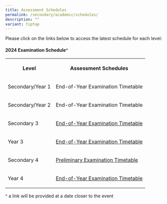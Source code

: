 ```yaml
---
title: Assessment Schedules
permalink: /secondary/academic/schedules/
description: ""
variant: tiptap
---
```

<p>Please click on the links below to access the latest schedule for each
level:</p>
<h4><strong>2024 Examination Schedule</strong>^</h4>
<table style="minWidth: 50px">
<colgroup>
<col>
<col>
</colgroup>
<tbody>
<tr>
<th rowspan="1" colspan="1">
<p>Level</p>
</th>
<th rowspan="1" colspan="1">
<p>Assessment Schedules</p>
</th>
</tr>
<tr>
<td rowspan="1" colspan="1">
<p>Secondary/Year 1</p>
</td>
<td rowspan="1" colspan="1">
<p>End-of-Year Examination Timetable</p>
</td>
</tr>
<tr>
<td rowspan="1" colspan="1">
<p>Secondary/Year 2</p>
</td>
<td rowspan="1" colspan="1">
<p>End-of-Year Examination Timetable</p>
</td>
</tr>
<tr>
<td rowspan="1" colspan="1">
<p>Secondary 3</p>
</td>
<td rowspan="1" colspan="1">
<p><a href="https://drive.google.com/file/d/1fGa1M2uoOP50SAh0wE3-ptD3x7ixFWit/view?usp=drive_link" rel="noopener noreferrer nofollow" target="_blank">End-of-Year Examination Timetable</a>
</p>
</td>
</tr>
<tr>
<td rowspan="1" colspan="1">
<p>Year 3</p>
</td>
<td rowspan="1" colspan="1">
<p><a href="https://drive.google.com/file/d/12ghcMyqit7-skP0QT0YCZe4iBqY0oTqD/view?usp=drive_link" rel="noopener noreferrer nofollow" target="_blank">End-of-Year Examination Timetable</a>
</p>
</td>
</tr>
<tr>
<td rowspan="1" colspan="1">
<p>Secondary 4</p>
</td>
<td rowspan="1" colspan="1">
<p><a href="https://drive.google.com/file/d/1RyCUDXhX_wRNokkwUMlhBOoxn2c34JYp/view?usp=drive_link" rel="noopener noreferrer nofollow" target="_blank">Preliminary Examination Timetable</a>
</p>
</td>
</tr>
<tr>
<td rowspan="1" colspan="1">
<p>Year 4</p>
</td>
<td rowspan="1" colspan="1">
<p><a href="https://drive.google.com/file/d/18CZP1ZTCdIdjvhE_Zl3p716rkz7wNtlo/view?usp=sharing" rel="noopener noreferrer nofollow" target="_blank">End-of-Year Examination Timetable</a>
</p>
</td>
</tr>
</tbody>
</table>
<p>^ a link will be provided at a date closer to the event</p>
<p></p>
<p></p>